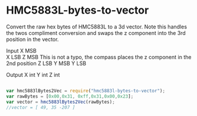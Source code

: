 # HMC5883L-bytes-to-vector
Convert the raw hex bytes of HMC5883L to a 3d vector.  Note this handles the twos compliment conversion and swaps the z component into the 3rd position in the vector.

Input
X MSB  
X LSB
Z MSB  This is not a typo, the compass places the z component in the 2nd position
Z LSB
Y MSB
Y LSB

Output
X int
Y int
Z int


```javascript

var hmc5883lBytes2Vec = require("hmc5883l-bytes-to-vector");
var rawBytes = [0x00,0x31, 0xff,0x31,0x00,0x23];
var vector = hmc5883lBytes2Vec(rawBytes);
//vector = [ 49, 35 -207 ]

```
